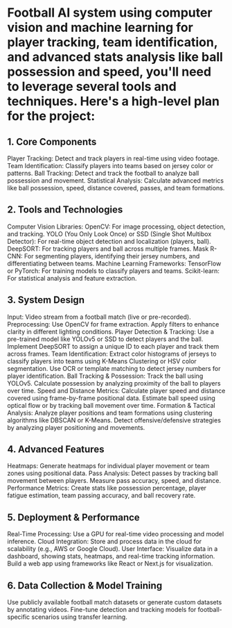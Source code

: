 # Football AI system using computer vision and machine learning for player tracking, team identification, and advanced stats analysis like ball possession and speed, you'll need to leverage several tools and techniques. Here's a high-level plan for the project:

## 1. Core Components
Player Tracking: Detect and track players in real-time using video footage.
Team Identification: Classify players into teams based on jersey color or patterns.
Ball Tracking: Detect and track the football to analyze ball possession and movement.
Statistical Analysis: Calculate advanced metrics like ball possession, speed, distance covered, passes, and team formations.
## 2. Tools and Technologies
Computer Vision Libraries:
OpenCV: For image processing, object detection, and tracking.
YOLO (You Only Look Once) or SSD (Single Shot Multibox Detector): For real-time object detection and localization (players, ball).
DeepSORT: For tracking players and ball across multiple frames.
Mask R-CNN: For segmenting players, identifying their jersey numbers, and differentiating between teams.
Machine Learning Frameworks:
TensorFlow or PyTorch: For training models to classify players and teams.
Scikit-learn: For statistical analysis and feature extraction.
## 3. System Design
Input: Video stream from a football match (live or pre-recorded).
Preprocessing:
Use OpenCV for frame extraction.
Apply filters to enhance clarity in different lighting conditions.
Player Detection & Tracking:
Use a pre-trained model like YOLOv5 or SSD to detect players and the ball.
Implement DeepSORT to assign a unique ID to each player and track them across frames.
Team Identification:
Extract color histograms of jerseys to classify players into teams using K-Means Clustering or HSV color segmentation.
Use OCR or template matching to detect jersey numbers for player identification.
Ball Tracking & Possession:
Track the ball using YOLOv5.
Calculate possession by analyzing proximity of the ball to players over time.
Speed and Distance Metrics:
Calculate player speed and distance covered using frame-by-frame positional data.
Estimate ball speed using optical flow or by tracking ball movement over time.
Formation & Tactical Analysis:
Analyze player positions and team formations using clustering algorithms like DBSCAN or K-Means.
Detect offensive/defensive strategies by analyzing player positioning and movements.
## 4. Advanced Features
Heatmaps:
Generate heatmaps for individual player movement or team zones using positional data.
Pass Analysis:
Detect passes by tracking ball movement between players.
Measure pass accuracy, speed, and distance.
Performance Metrics:
Create stats like possession percentage, player fatigue estimation, team passing accuracy, and ball recovery rate.
## 5. Deployment & Performance
Real-Time Processing: Use a GPU for real-time video processing and model inference.
Cloud Integration: Store and process data in the cloud for scalability (e.g., AWS or Google Cloud).
User Interface:
Visualize data in a dashboard, showing stats, heatmaps, and real-time tracking information.
Build a web app using frameworks like React or Next.js for visualization.
## 6. Data Collection & Model Training
Use publicly available football match datasets or generate custom datasets by annotating videos.
Fine-tune detection and tracking models for football-specific scenarios using transfer learning.
